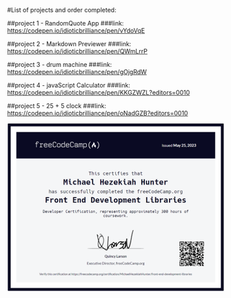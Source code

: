 #List of projects and order completed:

##project 1 - RandomQuote App
###link: https://codepen.io/idioticbrilliance/pen/vYdoVqE

##project 2 - Markdown Previewer
###link: https://codepen.io/idioticbrilliance/pen/QWmLrrP

##project 3 - drum machine
###link: https://codepen.io/idioticbrilliance/pen/gOjgRdW

##project 4 - javaScript Calculator
###link: https://codepen.io/idioticbrilliance/pen/KKGZWZL?editors=0010

##project 5 - 25 + 5 clock
###link: https://codepen.io/idioticbrilliance/pen/oNadGZB?editors=0010

!['Fcc-certifiate'](./images/certification_Fcc.png)
